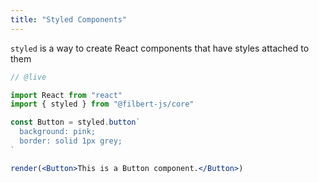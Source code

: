 ```yaml
---
title: "Styled Components"
---
```


`styled` is a way to create React components that have styles attached to them

```jsx
// @live

import React from "react"
import { styled } from "@filbert-js/core"

const Button = styled.button`
  background: pink;
  border: solid 1px grey;
`

render(<Button>This is a Button component.</Button>)
```
